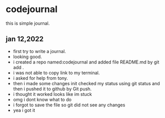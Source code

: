 # codejournal
this is simple journal.

## jan 12,2022
* first try to write a journal.
* looking good.
* i created a repo named:codejournal and added file README.md by git add .
* i was not able to copy link to my terminal. 
* i asked for help from tony.
* then i made some changes init checked my status  using git status and then i pushed it to github by Git push.
* i thought it worked looks like im stuck
* omg i dont know what to do
* i forgot to save the file so git did not see any changes
* yea i got it